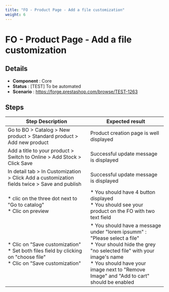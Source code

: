 ```yaml
---
title: "FO - Product Page - Add a file customization"
weight: 6
---
```


# FO - Product Page - Add a file customization
## Details
* **Component** : Core
* **Status** : [TEST] To be automated
* **Scenario** : https://forge.prestashop.com/browse/TEST-1263

## Steps
| Step Description | Expected result |
| ----- | ----- |
| Go to BO > Catalog > New product > Standard product > Add new product | Product creation page is well displayed |
| Add a title to your product > Switch to Online > Add Stock > Click Save | Successful update message is displayed |
| In detail tab > In Customization > Click Add a customization fields twice > Save and publish | Successful update message is displayed |
| * clic on the three dot next to "Go to catalog" <br> * Clic on preview | * You should have 4 button displayed<br> * You should see your product on the FO with two text field |
| * Clic on "Save customization"<br> * Set both files field by clicking on "choose file" <br> * Clic on "Save customization" | * You should have a message under "lorem ipsumm" : "Please select a file"<br> * Your should hide the grey "no selected file" with your image's name <br> * You should have your image next to "Remove Image" and "Add to cart" should be enabled |
